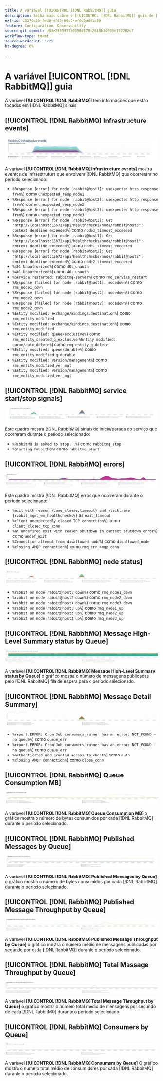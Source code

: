 ```yaml
---
title: A variável [!UICONTROL [!DNL RabbitMQ]] guia
description: Saiba mais sobre o [!UICONTROL [!DNL RabbitMQ]] guia de [!DNL Observation for Adobe Commerce].
exl-id: c5370c30-fed8-4f45-89c3-ef0d6ad41a89
feature: Configuration, Observability
source-git-commit: e83e2359377f03506178c28f8b30993c172282c7
workflow-type: tm+mt
source-wordcount: '225'
ht-degree: 0%

---
```


# A variável [!UICONTROL [!DNL RabbitMQ]] guia

A variável **[!UICONTROL [!DNL RabbitMQ]]** tem informações que estão focadas em [!DNL RabbitMQ] sinais.

## [!UICONTROL [!DNL RabbitMQ] Infrastructure events]

![[!DNL RabbitMQ] Eventos de infraestrutura](../../assets/tools/observation-for-adobe-commerce/rabbitmq-tab-1.jpeg)

A variável **[!UICONTROL [!DNL RabbitMQ] Infrastructure events]** mostra eventos de infraestrutura que envolvem [!DNL RabbitMQ] que ocorreram no período selecionado:

* `%Response [error] for node [rabbit@host1]: unexpected http response from%`) como `unexpected_resp_node1`
* `%Response [error] for node [rabbit@host2]: unexpected http response from%`) como `unexpected_resp_node2`
* `%Response [error] for node [rabbit@host3]: unexpected http response from%`) como `unexpected_resp_node3`
* `%Response [error] for node [rabbit@host3]: Get "http://localhost:15672/api/healthchecks/node/rabbit@host3": context deadline exceeded%`) como `node3_timeout_exceeded`
* `%Response [error] for node [rabbit@host1]: Get "http://localhost:15672/api/healthchecks/node/rabbit@host1": context deadline exceeded%`) como `node1_timeout_exceeded`
* `%Response [error] for node [rabbit@host2]: Get "http://localhost:15672/api/healthchecks/node/rabbit@host2": context deadline exceeded%`) como `node2_timeout_exceeded`
* `%401 Unauthorized%`) como `401_unauth`
* `%401 Unauthorized%`) como `401_unauth`
* `%Service restarted: rabbitmq-server%`) como `rmq_service_restart`
* `%Response [failed] for node [rabbit@host1]: nodedown%`) como `rmq_node1_down`
* `%Response [failed] for node [rabbit@host2]: nodedown%`) como `rmq_node2_down`
* `%Response [failed] for node [rabbit@host2]: nodedown%`) como `rmq_node2_down`
* `%Entity modified: exchange/bindings.destination%`) como `rmq_entity_modified`
* `%Entity modified: exchange/bindings.destination%`) como `rmq_entity_modified`
* `%Entity modified: queue/exclusive%`) como `rmq_entity_created_q_exclusive` `%Entity modified: queue/auto_delete%`) como `rmq_entity_q_delete`
* `%Entity modified: queue/durable%`) como `rmq_entity_modified_q_durable`
* `%Entity modified: version/management%`) como `rmq_entity_modified_ver_mgt`
* `%Entity modified: version/management%`) como `rmq_entity_modified_ver_mgt`

## [!UICONTROL [!DNL RabbitMQ] service start/stop signals]

![[!DNL RabbitMQ] sinais de início/parada do serviço](../../assets/tools/observation-for-adobe-commerce/rabbitmq-tab-2.jpeg)

Este quadro mostra [!DNL RabbitMQ] sinais de início/parada do serviço que ocorreram durante o período selecionado:

* `%RabbitMQ is asked to stop...%`) como `rabbitmq_stop`
* `%Starting RabbitMQ%`) como `rabbitmq_start`

## [!UICONTROL [!DNL RabbitMQ] errors]

![[!DNL RabbitMQ] erros](../../assets/tools/observation-for-adobe-commerce/rabbitmq-tab-3.jpeg)

Este quadro mostra [!DNL RabbitMQ] erros que ocorreram durante o período selecionado:

* `%exit with reason {case_clause,timeout} and stacktrace {rabbit_mgmt_wm_healthchecks%}` as `exit_timeout`
* `%client unexpectedly closed TCP connection%`) como `client_closed_tcp_conn`
* `%at undefined exit with reason shutdown in context shutdown_error%`) como `undef_exit`
* `%Connection attempt from disallowed node%`) como `disallowed_node`
* `%closing AMQP connection%`) como `rmq_err_amqp_conn`

## [!UICONTROL [!DNL RabbitMQ] node status]

![[!DNL RabbitMQ] status do nó](../../assets/tools/observation-for-adobe-commerce/rabbitmq-tab-4.jpeg)

* `%rabbit on node rabbit@host1 down%`) como `rmq_node1_down`
* `%rabbit on node rabbit@host2 down%`) como `rmq_node2_down`
* `%rabbit on node rabbit@host3 down%`) como `rmq_node3_down`
* `%rabbit on node rabbit@host1 up%`) como `rmq_node1_up`
* `%rabbit on node rabbit@host2 up%`) como `rmq_node2_up`
* `%rabbit on node rabbit@host3 up%`) como `rmq_node3_up`

## [!UICONTROL [!DNL RabbitMQ] Message High-Level Summary status by Queue]

![[!DNL RabbitMQ] Status do Resumo de Alto Nível da Mensagem por Fila](../../assets/tools/observation-for-adobe-commerce/rabbitmq-tab-5.jpeg)

A variável **[!UICONTROL [!DNL RabbitMQ] Message High-Level Summary status by Queue]** o gráfico mostra o número de mensagens publicadas pelo [!DNL RabbitMQ] fila de espera para o período selecionado.

## [!UICONTROL [!DNL RabbitMQ] Message Detail Summary]

![[!DNL RabbitMQ] Resumo detalhado da mensagem](../../assets/tools/observation-for-adobe-commerce/rabbitmq-tab-6.jpeg)

* `%report.ERROR: Cron Job consumers_runner has an error: NOT_FOUND - no queue%`) como `queue_err`
* `%report.ERROR: Cron Job consumers_runner has an error: NOT_FOUND - no queue%`) como `queue_err`
* `%authenticated and granted access to vhost%`) como `auth`
* `%closing AMQP connection%`) como `close_conn`

## [!UICONTROL [!DNL RabbitMQ] Queue Consumption MB]

![[!DNL RabbitMQ] MB de Consumo de Fila](../../assets/tools/observation-for-adobe-commerce/rabbitmq-tab-7.jpeg)

A variável **[!UICONTROL [!DNL RabbitMQ] Queue Consumption MB]** o gráfico mostra o número de bytes consumidos por cada [!DNL RabbitMQ] durante o período selecionado.

## [!UICONTROL [!DNL RabbitMQ] Published Messages by Queue]

![[!DNL RabbitMQ] Mensagens publicadas por fila](../../assets/tools/observation-for-adobe-commerce/rabbitmq-tab-8.jpeg)

A variável **[!UICONTROL [!DNL RabbitMQ] Published Messages by Queue]** o gráfico mostra o número de bytes consumidos por cada [!DNL RabbitMQ] durante o período selecionado.

## [!UICONTROL [!DNL RabbitMQ] Published Message Throughput by Queue]

![[!DNL RabbitMQ] Throughput de Mensagens Publicadas por Fila](../../assets/tools/observation-for-adobe-commerce/rabbitmq-tab-9.jpeg)

A variável **[!UICONTROL [!DNL RabbitMQ] Published Message Throughput by Queue]** o gráfico mostra o número médio de mensagens publicadas por segundo por cada [!DNL RabbitMQ] durante o período selecionado.

## [!UICONTROL [!DNL RabbitMQ] Total Message Throughput by Queue]

![[!DNL RabbitMQ] Throughput Total de Mensagens por Fila](../../assets/tools/observation-for-adobe-commerce/rabbitmq-tab-10.jpeg)

A variável **[!UICONTROL [!DNL RabbitMQ] Total Message Throughput by Queue]** o gráfico mostra o número total médio de mensagens por segundo de cada [!DNL RabbitMQ] durante o período selecionado.

## [!UICONTROL [!DNL RabbitMQ] Consumers by Queue]

![[!DNL RabbitMQ] Consumidores por Fila](../../assets/tools/observation-for-adobe-commerce/rabbitmq-tab-11.jpeg)

A variável **[!UICONTROL [!DNL RabbitMQ] Consumers by Queue]** O gráfico mostra o número total médio de consumidores por cada [!DNL RabbitMQ] durante o período selecionado.
